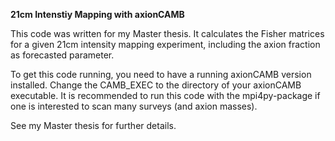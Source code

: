 ****21cm Intenstiy Mapping with axionCAMB****

This code was written for my Master thesis. It calculates the Fisher matrices for a given 21cm intensity mapping experiment, including the axion fraction as forecasted parameter. 

To get this code running, you need to have a running axionCAMB version installed. Change the CAMB_EXEC to the directory of your axionCAMB executable. 
It is recommended to run this code with the mpi4py-package if one is interested to scan many surveys (and axion masses). 

See my Master thesis for further details. 




 
